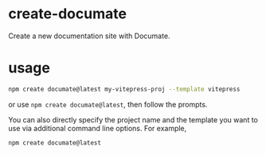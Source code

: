 # create-documate

Create a new documentation site with Documate.


# usage

```sh
npm create documate@latest my-vitepress-proj --template vitepress
```

or use `npm create documate@latest`, then follow the prompts.

You can also directly specify the project name and the template you want to use via additional command line options. For example,

```sh
npm create documate@latest
```
